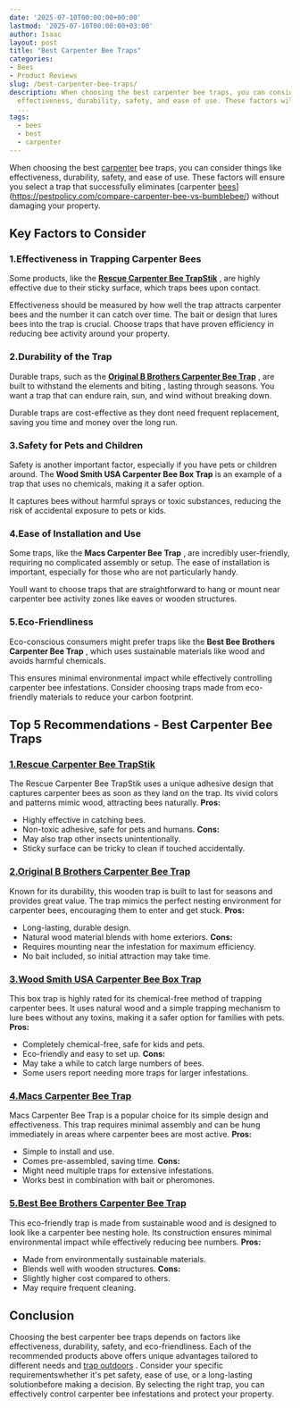 ```yaml
---
date: '2025-07-10T00:00:00+00:00'
lastmod: '2025-07-10T00:00:00+03:00'
author: Isaac
layout: post
title: "Best Carpenter Bee Traps"
categories:
- Bees
- Product Reviews
slug: /best-carpenter-bee-traps/
description: When choosing the best carpenter bee traps, you can consider things like
  effectiveness, durability, safety, and ease of use. These factors will ensure you
  ...
tags: 
  - bees
  - best
  - carpenter
---
```

When choosing the best [carpenter](/posts/compare-carpenter-bee-vs-bumblebee/) bee traps, you can consider things like effectiveness, durability, safety, and ease of use. These factors will ensure you select a trap that successfully eliminates
[carpenter [bees](/posts/how-to-get-rid-of-carpenter-bees-without-killing-them/)](https://pestpolicy.com/compare-carpenter-bee-vs-bumblebee/)
without damaging your property.
## Key Factors to Consider
### 1.**Effectiveness in Trapping Carpenter Bees**
Some products, like the
[**Rescue Carpenter Bee TrapStik**](https://www.amazon.com/dp/B07RT23SKN/?tag=p-policy-20)
, are highly effective due to their sticky surface, which traps bees upon contact.

Effectiveness should be measured by how well the trap attracts carpenter bees and the number it can catch over time. The bait or design that lures bees into the trap is crucial. Choose traps that have proven efficiency in reducing bee activity around your property.
### 2.**Durability of the Trap**
Durable traps, such as the
[**Original B Brothers Carpenter Bee Trap**](https://www.amazon.com/dp/B07QBJ7NSB/?tag=p-policy-20)
, are built to withstand the elements and
biting
, lasting through seasons. You want a trap that can endure rain, sun, and wind without breaking down.

Durable traps are cost-effective as they dont need frequent replacement, saving you time and money over the long run.
### 3.**Safety for Pets and Children**
Safety is another important factor, especially if you have pets or children around. The
**Wood Smith USA Carpenter Bee Box Trap**
is an example of a trap that uses no chemicals, making it a safer option.

It captures bees without harmful sprays or toxic substances, reducing the risk of accidental exposure to pets or kids.
### 4.**Ease of Installation and Use**
Some traps, like the
**Macs Carpenter Bee Trap**
, are incredibly user-friendly, requiring no complicated assembly or setup. The ease of installation is important, especially for those who are not particularly handy.

Youll want to choose traps that are straightforward to hang or mount near carpenter bee activity zones like eaves or wooden structures.
### 5.**Eco-Friendliness**
Eco-conscious consumers might prefer traps like the
**Best Bee Brothers Carpenter Bee Trap**
, which uses sustainable materials like wood and avoids harmful chemicals.

This ensures minimal environmental impact while effectively controlling carpenter bee infestations. Consider choosing traps made from eco-friendly materials to reduce your carbon footprint.
## Top 5 Recommendations - Best Carpenter Bee Traps
### [1.**Rescue Carpenter Bee TrapStik**](https://www.amazon.com/dp/B07RT23SKN/?tag=p-policy-20)
The Rescue Carpenter Bee TrapStik uses a unique adhesive design that captures carpenter bees as soon as they land on the trap. Its vivid colors and patterns mimic wood, attracting bees naturally.
**Pros:**
- Highly effective in catching bees.
- Non-toxic adhesive, safe for pets and humans.
**Cons:**
- May also trap other insects unintentionally.
- Sticky surface can be tricky to clean if touched accidentally.
### [2.**Original B Brothers Carpenter Bee Trap**](https://www.amazon.com/dp/B07QBJ7NSB/?tag=p-policy-20)
Known for its durability, this wooden trap is built to last for seasons and provides great value. The trap mimics the perfect nesting environment for carpenter bees, encouraging them to enter and get stuck.
**Pros:**
- Long-lasting, durable design.
- Natural wood material blends with home exteriors.
**Cons:**
- Requires mounting near the infestation for maximum efficiency.
- No bait included, so initial attraction may take time.
### [3.**Wood Smith USA Carpenter Bee Box Trap**](https://www.amazon.com/dp/B0BZ1ZMTF8/?tag=p-policy-20)
This box trap is highly rated for its chemical-free method of trapping carpenter bees. It uses natural wood and a simple trapping mechanism to lure bees without any toxins, making it a safer option for families with pets.
**Pros:**
- Completely chemical-free, safe for kids and pets.
- Eco-friendly and easy to set up.
**Cons:**
- May take a while to catch large numbers of bees.
- Some users report needing more traps for larger infestations.
### [4.**Macs Carpenter Bee Trap**](https://www.amazon.com/dp/B09TRVZDFD/?tag=p-policy-20)
Macs Carpenter Bee Trap is a popular choice for its simple design and effectiveness. This trap requires minimal assembly and can be hung immediately in areas where carpenter bees are most active.
**Pros:**
- Simple to install and use.
- Comes pre-assembled, saving time.
**Cons:**
- Might need multiple traps for extensive infestations.
- Works best in combination with bait or pheromones.
### [5.**Best Bee Brothers Carpenter Bee Trap**](https://www.amazon.com/dp/B0CD2CZBK1/?tag=p-policy-20)
This eco-friendly trap is made from sustainable wood and is designed to look like a carpenter bee nesting hole. Its construction ensures minimal environmental impact while effectively reducing bee numbers.
**Pros:**
- Made from environmentally sustainable materials.
- Blends well with wooden structures.
**Cons:**
- Slightly higher cost compared to others.
- May require frequent cleaning.
## Conclusion
Choosing the best carpenter bee traps depends on factors like effectiveness, durability, safety, and eco-friendliness. Each of the recommended products above offers unique advantages tailored to different needs and
[trap outdoors](https://pestpolicy.com/best-outdoor-rat-traps/)
.
Consider your specific requirementswhether it's pet safety, ease of use, or a long-lasting solutionbefore making a decision. By selecting the right trap, you can effectively control carpenter bee infestations and protect your property.

